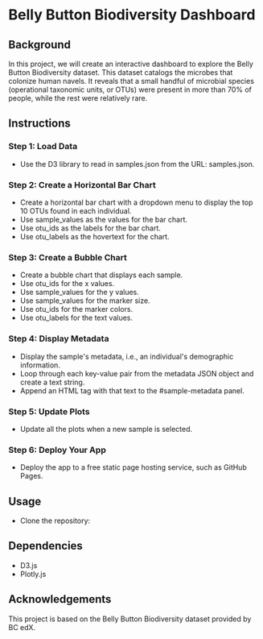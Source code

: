 # Belly Button Biodiversity Dashboard
## Background
In this project, we will create an interactive dashboard to explore the Belly Button Biodiversity dataset. This dataset catalogs the microbes that colonize human navels. It reveals that a small handful of microbial species (operational taxonomic units, or OTUs) were present in more than 70% of people, while the rest were relatively rare.

## Instructions
### Step 1: Load Data
- Use the D3 library to read in samples.json from the URL: samples.json.
### Step 2: Create a Horizontal Bar Chart
- Create a horizontal bar chart with a dropdown menu to display the top 10 OTUs found in each individual.
- Use sample_values as the values for the bar chart.
- Use otu_ids as the labels for the bar chart.
- Use otu_labels as the hovertext for the chart.
### Step 3: Create a Bubble Chart
- Create a bubble chart that displays each sample.
- Use otu_ids for the x values.
- Use sample_values for the y values.
- Use sample_values for the marker size.
- Use otu_ids for the marker colors.
- Use otu_labels for the text values.
### Step 4: Display Metadata
- Display the sample's metadata, i.e., an individual's demographic information.
- Loop through each key-value pair from the metadata JSON object and create a text string.
- Append an HTML tag with that text to the #sample-metadata panel.
### Step 5: Update Plots
- Update all the plots when a new sample is selected.
### Step 6: Deploy Your App
- Deploy the app to a free static page hosting service, such as GitHub Pages.


## Usage
- Clone the repository:

## Dependencies
- D3.js
- Plotly.js

## Acknowledgements
This project is based on the Belly Button Biodiversity dataset provided by BC edX.
